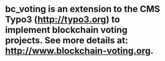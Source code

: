 # bc_voting is an extension to the CMS Typo3 (http://typo3.org) to implement blockchain voting projects. See more details at: http://www.blockchain-voting.org.
